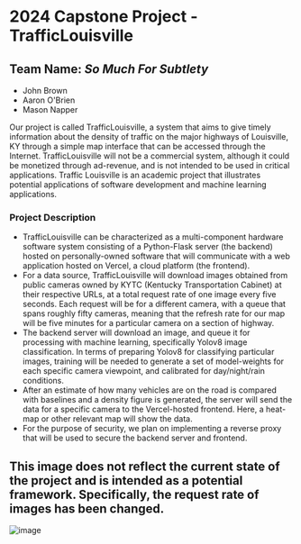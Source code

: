 # 2024 Capstone Project - TrafficLouisville

## Team Name: *So Much For Subtlety*
- John Brown
- Aaron O'Brien
- Mason Napper

Our project is called TrafficLouisville, a system that aims to give timely information about the density of traffic on the major highways of Louisville, KY through a simple map interface that can be accessed through the Internet. TrafficLouisville will not be a commercial system, although it could be monetized through ad-revenue, and is not intended to be used in critical applications. Traffic Louisville is an academic project that illustrates potential applications of software development and machine learning applications.

### Project Description
- TrafficLouisville can be characterized as a multi-component hardware software system consisting of a Python-Flask server (the backend) hosted on personally-owned software that will communicate with a web application hosted on Vercel, a cloud platform (the frontend).
- For a data source, TrafficLouisville will download images obtained from public cameras owned by KYTC (Kentucky Transportation Cabinet) at their respective URLs, at a total request rate of one image every five seconds. Each request will be for a different camera, with a queue that spans roughly fifty cameras, meaning that the refresh rate for our map will be five minutes for a particular camera on a section of highway.
- The backend server will download an image, and queue it for processing with machine learning, specifically Yolov8 image classification. In terms of preparing Yolov8 for classifying particular images, training will be needed to generate a set of model-weights for each specific camera viewpoint, and calibrated for day/night/rain conditions.
- After an estimate of how many vehicles are on the road is compared with baselines and a density figure is generated, the server will send the data for a specific camera to the Vercel-hosted frontend. Here, a heat-map or other relevant map will show the data.
- For the purpose of security, we plan on implementing a reverse proxy that will be used to secure the backend server and frontend.

## This image does not reflect the current state of the project and is intended as a potential framework. Specifically, the request rate of images has been changed.
![image](https://github.com/user-attachments/assets/85fb54b0-dbbd-49ff-834a-96dc3be81432)




